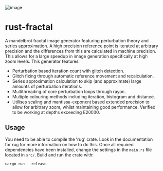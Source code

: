 ![image](render.png)

# rust-fractal
A mandelbrot fractal image generator featuring perturbation theory and series approximation. A high precision reference point is iterated at arbitrary precision and the differences from this are calculated in machine precision. This allows for a large speedup in image generation specifically at high zoom levels. This generator features:

- Perturbation based iteration count with glitch detection.
- Glitch fixing through automatic reference movement and recalculation.
- Series approximation calculation to skip (and approximate) large amounts of perturbation iterations.
- Multithreading of core perturbation loops through rayon.
- Multiple colouring methods including iteration, histogram and distance.
- Utilises scaling and mantissa-exponent based extended precision to allow for arbitrary zoom, whilst maintaining good performance. Verified to be working at depths exceeding E20000.

## Usage
You need to be able to compile the 'rug' crate. Look in the documentation for rug for more information on how to do this. Once all required dependencies have been installed, change the settings in the ```main.rs``` file located in ```src/```. Build and run the crate with:

```cargo run --release```
